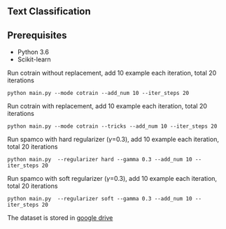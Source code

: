 ## Text Classification

## Prerequisites
- Python 3.6
- Scikit-learn 


Run cotrain without replacement, add 10 example each iteration, total 20 iterations 
```
python main.py --mode cotrain --add_num 10 --iter_steps 20 
```

Run cotrain with replacement, add 10 example each iteration, total 20 iterations 
```
python main.py --mode cotrain --tricks --add_num 10 --iter_steps 20
```

Run spamco with hard regularizer ($\gamma$=0.3), add 10 example each iteration, total 20 iterations 
```
python main.py  --regularizer hard --gamma 0.3 --add_num 10 --iter_steps 20
```

Run spamco with soft regularizer ($\gamma$=0.3), add 10 example each iteration, total 20 iterations 
```
python main.py  --regularizer soft --gamma 0.3 --add_num 10 --iter_steps 20
```

The dataset is stored in [google drive](https://drive.google.com/file/d/18gre4ZicnnHcEx5bHw3wXBuYjMFVdKKr/view?usp=sharing)

